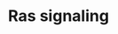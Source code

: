 ---
annotations:
- id: PW:0000006
  parent: signaling pathway
  type: Pathway Ontology
  value: Ras superfamily mediated signaling pathway
- id: PW:0000168
  parent: signaling pathway
  type: Pathway Ontology
  value: growth factor signaling pathway
authors:
- Khanspers
- Egonw
- DeSl
- Eweitz
- Finterly
citedin:
- link: PMC8407676
  title: Transcriptome Signature of Immune Cells Post Reovirus Treatment in KRAS Mutated
    Colorectal Cancer (2021)
communities:
- CPTAC
description: Ras proteins are small GTPases and are involved in transmitting signals
  within cells. In this way, Ras signaling controls many downstream processes, including
  cell proliferation, survival, growth, migration and differentiation.   Ras proteins
  exists in two states, inactive while bound to GDP and active while bound to GTP.
  The exchange of GTP for GDP on RAS proteins is regulated by guanine nucleotide exchange
  factors (GEFs) and GTPase-activating proteins (GAPs). Activated RAS regulates cellular
  functions through a set of effector molecules, including Raf, phosphatidylinositol
  3-kinase (PI3K) and Ral guanine nucleotide-dissociation stimulator (RALGDS).  Mutations
  in Ras genes can lead to the production of permanently activated Ras proteins. Because
  these signals result in cell growth and division, overactive Ras signaling can ultimately
  lead to cancer. The 3 Ras genes in humans (HRas, KRas, and NRas) are the most common
  oncogenes in human cancer; mutations that permanently activate Ras are found in
  20% to 25% of all human tumors and up to 90% in certain types of cancer.   Proteins
  on this pathway have targeted assays available via the [https://assays.cancer.gov/available_assays?wp_id=WP4223
  CPTAC Assay Portal]
last-edited: 2021-06-23
ndex: e5f7c7f5-8b69-11eb-9e72-0ac135e8bacf
organisms:
- Homo sapiens
redirect_from:
- /index.php/Pathway:WP4223
- /instance/WP4223
- /instance/WP4223_rr119284
revision: r119284
schema-jsonld:
- '@context': https://schema.org/
  '@id': https://wikipathways.github.io/pathways/WP4223.html
  '@type': Dataset
  creator:
    '@type': Organization
    name: WikiPathways
  description: Ras proteins are small GTPases and are involved in transmitting signals
    within cells. In this way, Ras signaling controls many downstream processes, including
    cell proliferation, survival, growth, migration and differentiation.   Ras proteins
    exists in two states, inactive while bound to GDP and active while bound to GTP.
    The exchange of GTP for GDP on RAS proteins is regulated by guanine nucleotide
    exchange factors (GEFs) and GTPase-activating proteins (GAPs). Activated RAS regulates
    cellular functions through a set of effector molecules, including Raf, phosphatidylinositol
    3-kinase (PI3K) and Ral guanine nucleotide-dissociation stimulator (RALGDS).  Mutations
    in Ras genes can lead to the production of permanently activated Ras proteins.
    Because these signals result in cell growth and division, overactive Ras signaling
    can ultimately lead to cancer. The 3 Ras genes in humans (HRas, KRas, and NRas)
    are the most common oncogenes in human cancer; mutations that permanently activate
    Ras are found in 20% to 25% of all human tumors and up to 90% in certain types
    of cancer.   Proteins on this pathway have targeted assays available via the [https://assays.cancer.gov/available_assays?wp_id=WP4223
    CPTAC Assay Portal]
  keywords:
  - ABL1
  - ABL2
  - AFDN
  - AKT1
  - AKT2
  - AKT3
  - ARF6
  - BAD
  - BCL2L1
  - BRAP
  - BUB1B-PAK6
  - CALM1
  - CALM2
  - CALM3
  - CALML3
  - CALML4
  - CALML5
  - CALML6
  - CDC42
  - CHUK
  - CSF1R
  - Ca2+
  - DAG
  - EGFR
  - ELK1
  - EPHA2
  - ETS1
  - ETS2
  - EXOC2
  - FASLG
  - FGFR1
  - FGFR2
  - FGFR3
  - FGFR4
  - FLT1
  - FLT3
  - FLT4
  - FOXO4
  - GAB1
  - GAB2
  - GDP
  - GNB1
  - GNB2
  - GNB3
  - GNB4
  - GNB5
  - GNG10
  - GNG11
  - GNG12
  - GNG13
  - GNG2
  - GNG3
  - GNG4
  - GNG5
  - GNG7
  - GNG8
  - GNGT1
  - GNGT2
  - GRB2
  - GRIN1
  - GRIN2A
  - GRIN2B
  - GTP
  - HRAS
  - HTR7
  - IGF1R
  - IKBKB
  - IKBKG
  - INSR
  - IP3
  - JMJD7-PLA2G4B
  - KDR
  - KIT
  - KRAS
  - KSR1
  - KSR2
  - LAT
  - MAP2K1
  - MAP2K2
  - MAPK1
  - MAPK10
  - MAPK3
  - MAPK8
  - MAPK9
  - MET
  - MRAS
  - NF1
  - NFKB1
  - NGFR
  - NRAS
  - NTRK1
  - NTRK2
  - PAK1
  - PAK2
  - PAK3
  - PAK4
  - PAK5
  - PAK6
  - PDGFRA
  - PDGFRB
  - PIK3CA
  - PIK3CB
  - PIK3CD
  - PIK3R1
  - PIK3R2
  - PIK3R3
  - PIP3
  - PLA1A
  - PLA2G10
  - PLA2G12A
  - PLA2G12B
  - PLA2G16
  - PLA2G1B
  - PLA2G2A
  - PLA2G2C
  - PLA2G2D
  - PLA2G2E
  - PLA2G2F
  - PLA2G3
  - PLA2G4A
  - PLA2G4B
  - PLA2G4C
  - PLA2G4D
  - PLA2G4E
  - PLA2G4F
  - PLA2G5
  - PLA2G6
  - PLCE1
  - PLCG1
  - PLCG2
  - PLD1
  - PLD2
  - PRKACA
  - PRKACB
  - PRKACG
  - PRKCA
  - PRKCB
  - PRKCG
  - PTPN11
  - RAB5A
  - RAB5B
  - RAB5C
  - RAC1
  - RAC2
  - RAC3
  - RAF1
  - RALA
  - RALB
  - RALBP1
  - RALGDS
  - RAP1A
  - RAP1B
  - RAPGEF5
  - RASA1
  - RASA2
  - RASA3
  - RASA4
  - RASA4B
  - RASAL1
  - RASAL2
  - RASAL3
  - RASGRF1
  - RASGRF2
  - RASGRP1
  - RASGRP2
  - RASGRP3
  - RASGRP4
  - RASSF1
  - RASSF5
  - REL
  - RELA
  - RGL1
  - RGL2
  - RHOA
  - RIN1
  - RRAS
  - RRAS2
  - SHC1
  - SHC2
  - SHC3
  - SHC4
  - SHOC2
  - SOS1
  - SOS2
  - STK4
  - SYNGAP1
  - TEK
  - TIAM1
  - TTBK1
  - ZAP70
  - cAMP
  license: CC0
  name: Ras signaling
seo: CreativeWork
title: Ras signaling
wpid: WP4223
---